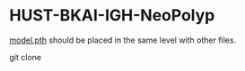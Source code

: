 # HUST-BKAI-IGH-NeoPolyp
[model.pth](https://1drv.ms/u/c/38d514df827fd9dc/EXOG-1CJ5opDmrqGaQncFl8B73k8z1KIJqFoWod0wMGOWw?e=BTThbA) should be placed in the same level with other files.

git clone 
